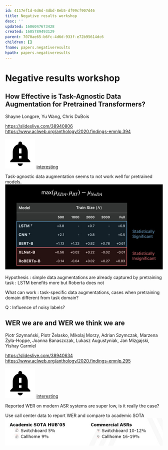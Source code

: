 ```yaml
---
id: 4117ef1d-6d6d-4dbd-8eb5-df99cf907d46
title: Negative results workshop
desc: ''
updated: 1606047673428
created: 1605789493129
parent: 7070ae65-b6fc-4d6d-933f-e72b95614dc6
children: []
fname: papers.negativeresults
hpath: papers.negativeresults
---
```

# Negative results workshop

## How Effective is Task-Agnostic Data Augmentation for Pretrained Transformers?

Shayne Longpre, Yu Wang, Chris DuBois

<https://slideslive.com/38940806>
<https://www.aclweb.org/anthology/2020.findings-emnlp.394>

![](/assets/images/2020-11-22-13-15-42.png)
[interesting](8c716ab6-e253-4b05-8167-ad399382adbb)

Task-agnostic data augmentation seems to not work well for pretrained models.
![](/assets/images/2020-11-19-13-42-45.png)

Hypothesis : simple data augmentations are already captured by pretraining task : LSTM benefits more but Roberta does not

What can work : task-specific data augmentations, cases when pretraining domain different from task domain?

Q : Influence of noisy labels?

## WER we are and WER we think we are

Piotr Szymański, Piotr Żelasko, Mikolaj Morzy, Adrian Szymczak, Marzena Żyła-Hoppe, Joanna Banaszczak, Lukasz Augustyniak, Jan Mizgajski, Yishay Carmiel 

<https://slideslive.com/38940634>
<https://www.aclweb.org/anthology/2020.findings-emnlp.295>

![](/assets/images/2020-11-22-13-15-42.png)
[interesting](8c716ab6-e253-4b05-8167-ad399382adbb)

Reported WER on modern ASR systems are super low, is it really the case?

Use call center data to report WER and compare to academic SOTA
![](/assets/images/2020-11-19-13-55-29.png)


